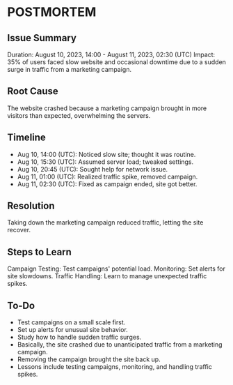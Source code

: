 # POSTMORTEM

## Issue Summary

Duration: August 10, 2023, 14:00 - August 11, 2023, 02:30 (UTC)
Impact: 35% of users faced slow website and occasional downtime due to a sudden surge in traffic from a marketing campaign.

## Root Cause

The website crashed because a marketing campaign brought in more visitors than expected, overwhelming the servers.

## Timeline

- Aug 10, 14:00 (UTC): Noticed slow site; thought it was routine.
- Aug 10, 15:30 (UTC): Assumed server load; tweaked settings.
- Aug 10, 20:45 (UTC): Sought help for network issue.
- Aug 11, 01:00 (UTC): Realized traffic spike, removed campaign.
- Aug 11, 02:30 (UTC): Fixed as campaign ended, site got better.

## Resolution

Taking down the marketing campaign reduced traffic, letting the site recover.

## Steps to Learn

Campaign Testing: Test campaigns' potential load.
Monitoring: Set alerts for site slowdowns.
Traffic Handling: Learn to manage unexpected traffic spikes.

## To-Do

- Test campaigns on a small scale first.
- Set up alerts for unusual site behavior.
- Study how to handle sudden traffic surges.
- Basically, the site crashed due to unanticipated traffic from a marketing campaign.
- Removing the campaign brought the site back up.
- Lessons include testing campaigns, monitoring, and handling traffic spikes.
